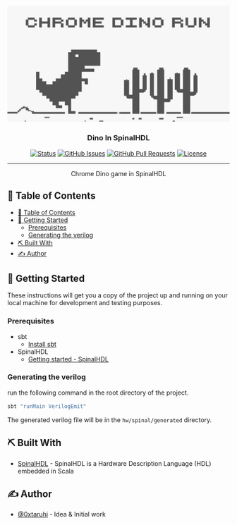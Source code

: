 <p align="center">
  <a href="" rel="noopener">
 <img src="doc/img/dino_logo.jpg" alt="Dino logo"></a>
</p>
<h3 align="center">Dino In SpinalHDL</h3>

<div align="center">

[![Status](https://img.shields.io/badge/status-active-success.svg)]()
[![GitHub Issues](https://img.shields.io/github/issues/kylelobo/The-Documentation-Compendium.svg)](https://github.com/0xtaruhi/Dino/issues)
[![GitHub Pull Requests](https://img.shields.io/github/issues-pr/kylelobo/The-Documentation-Compendium.svg)](https://github.com/0xtaruhi/Dino/pulls)
[![License](https://img.shields.io/badge/license-MIT-blue.svg)](LICENSE.md)

</div>

---

<p align="center"> Chrome Dino game in SpinalHDL
    <br> 
</p>

## 📝 Table of Contents

- [📝 Table of Contents](#-table-of-contents)
- [🏁 Getting Started ](#-getting-started-)
  - [Prerequisites](#prerequisites)
  - [Generating the verilog](#generating-the-verilog)
- [⛏️ Built With ](#️-built-with-)
- [✍️ Author ](#️-author-)

## 🏁 Getting Started <a name = "getting_started"></a>

These instructions will get you a copy of the project up and running on your local machine for development and testing purposes.

### Prerequisites

- sbt
  - [Install sbt](https://www.scala-sbt.org/1.x/docs/Setup.html)
- SpinalHDL
  - [Getting started - SpinalHDL](https://spinalhdl.github.io/SpinalDoc-RTD/master/SpinalHDL/Getting%20Started/index.html)

### Generating the verilog

run the following command in the root directory of the project.

```bash
sbt "runMain VerilogEmit"
```

The generated verilog file will be in the `hw/spinal/generated` directory.

## ⛏️ Built With <a name = "tech_stack"></a>

- [SpinalHDL](https://spinalhdl.github.io/SpinalDoc-RTD/) - SpinalHDL is a Hardware Description Language (HDL) embedded in Scala

## ✍️ Author <a name = "author"></a>

- [@0xtaruhi](https://github.com/0xtaruhi) - Idea & Initial work
